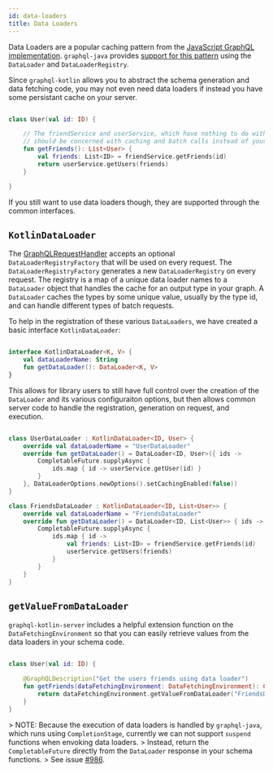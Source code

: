 ```yaml
---
id: data-loaders
title: Data Loaders
---
```

Data Loaders are a popular caching pattern from the [JavaScript GraphQL implementation](https://github.com/graphql/dataloader).
`graphql-java` provides [support for this pattern](https://www.graphql-java.com/documentation/v16/batching/) using the `DataLoader` and `DataLoaderRegistry`.

Since `graphql-kotlin` allows you to abstract the schema generation and data fetching code, you may not even need data loaders if instead you have some persistant cache on your server.

```kotlin

class User(val id: ID) {

    // The friendService and userService, which have nothing to do with GraphQL,
    // should be concerned with caching and batch calls instead of your schema classes
    fun getFriends(): List<User> {
        val friends: List<ID> = friendService.getFriends(id)
        return userService.getUsers(friends)
    }

}

```

If you still want to use data loaders though, they are supported through the common interfaces.

## `KotlinDataLoader`

The [GraphQLRequestHandler](./graphql-request-handler.md) accepts an optional `DataLoaderRegistryFactory` that will be used on every request.
The `DataLoaderRegistryFactory` generates a new `DataLoaderRegistry` on every request. The registry is a map of a unique data loader names to a `DataLoader` object that handles the cache for an output type in your graph.
A `DataLoader` caches the types by some unique value, usually by the type id, and can handle different types of batch requests.

To help in the registration of these various `DataLoaders`, we have created a basic interface `KotlinDataLoader`:

```kotlin

interface KotlinDataLoader<K, V> {
    val dataLoaderName: String
    fun getDataLoader(): DataLoader<K, V>
}

```

This allows for library users to still have full control over the creation of the `DataLoader` and its various configuraiton options,
but then allows common server code to handle the registration, generation on request, and execution.

```kotlin

class UserDataLoader : KotlinDataLoader<ID, User> {
    override val dataLoaderName = "UserDataLoader"
    override fun getDataLoader() = DataLoader<ID, User>({ ids ->
        CompletableFuture.supplyAsync {
            ids.map { id -> userService.getUser(id) }
        }
    }, DataLoaderOptions.newOptions().setCachingEnabled(false))
}

class FriendsDataLoader : KotlinDataLoader<ID, List<User>> {
    override val dataLoaderName = "FriendsDataLoader"
    override fun getDataLoader() = DataLoader<ID, List<User>> { ids ->
        CompletableFuture.supplyAsync {
            ids.map { id ->
                val friends: List<ID> = friendService.getFriends(id)
                userService.getUsers(friends)
            }
        }
    }
}

```

## `getValueFromDataLoader`

`graphql-kotlin-server` includes a helpful extension function on the `DataFetchingEnvironment` so that you can easily retrieve values from the data loaders in your schema code.

```kotlin

class User(val id: ID) {

    @GraphQLDescription("Get the users friends using data loader")
    fun getFriends(dataFetchingEnvironment: DataFetchingEnvironment): CompletableFuture<List<User>> {
        return dataFetchingEnvironment.getValueFromDataLoader("FriendsDataLoader", id)
    }
}

```

&gt; NOTE: Because the execution of data loaders is handled by `graphql-java`, which runs using `CompletionStage`, currently we can not support `suspend` functions when envoking data loaders.
&gt; Instead, return the `CompletableFuture` directly from the `DataLoader` response in your schema functions.
&gt; See issue [#986](https://github.com/ExpediaGroup/graphql-kotlin/issues/986).
